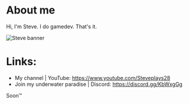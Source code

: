 # About me

Hi, I'm Steve.
I do gamedev. That's it.

![Steve banner](https://user-images.githubusercontent.com/62797992/149201998-bf734072-0ac9-4c5e-9a44-07a18d9c1c41.png)

# Links:
- My channel                  | YouTube: https://www.youtube.com/Steveplays28
- Join my underwater paradise | Discord: https://discord.gg/KbWxgGg

Soon™️

